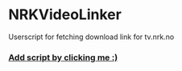 # NRKVideoLinker
Userscript for fetching download link for tv.nrk.no

### [Add script by clicking me :)](https://github.com/SondreKindem/NRKVideoLinker/raw/main/NRKVideoLinker.user.js)
